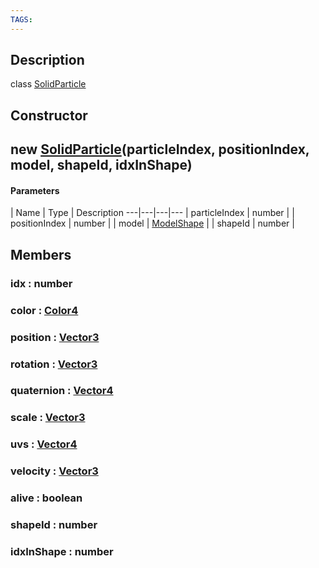 ```yaml
---
TAGS:
---
```

## Description

class [SolidParticle](/classes/2.3/SolidParticle)



## Constructor

## new [SolidParticle](/classes/2.3/SolidParticle)(particleIndex, positionIndex, model, shapeId, idxInShape)



#### Parameters
 | Name | Type | Description
---|---|---|---
 | particleIndex | number | 
 | positionIndex | number | 
 | model | [ModelShape](/classes/2.3/ModelShape) | 
 | shapeId | number | 
## Members

### idx : number



### color : [Color4](/classes/2.3/Color4)



### position : [Vector3](/classes/2.3/Vector3)



### rotation : [Vector3](/classes/2.3/Vector3)



### quaternion : [Vector4](/classes/2.3/Vector4)



### scale : [Vector3](/classes/2.3/Vector3)



### uvs : [Vector4](/classes/2.3/Vector4)



### velocity : [Vector3](/classes/2.3/Vector3)



### alive : boolean



### shapeId : number



### idxInShape : number



